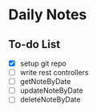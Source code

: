 # Daily Notes

## To-do List

- [x] setup git repo
- [ ] write rest controllers
- [ ] getNoteByDate
- [ ] updateNoteByDate
- [ ] deleteNoteByDate
